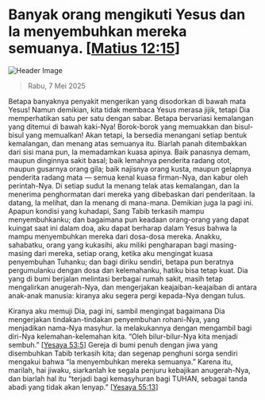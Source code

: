 
# Banyak orang mengikuti Yesus dan Ia menyembuhkan mereka semuanya. [[Matius 12:15](http://alkitab.sabda.org/?Matius%2012:15)]

![Header Image](https://alkitab.app/slice/sunrise.jpg)

> Rabu, 7 Mei 2025

Betapa banyaknya penyakit mengerikan yang disodorkan di bawah mata Yesus! Namun demikian, kita tidak membaca Yesus merasa jijik, tetapi Dia memperhatikan satu per satu dengan sabar. Betapa bervariasi kemalangan yang ditemui di bawah kaki-Nya! Borok-borok yang memuakkan dan bisul-bisul yang memualkan! Akan tetapi, Ia bersedia menangani setiap bentuk kemalangan, dan menang atas semuanya itu. Biarlah panah ditembakkan dari sisi mana pun, Ia memadamkan kuasa apinya. Baik panasnya demam, maupun dinginnya sakit basal; baik lemahnya penderita radang otot, maupun gusarnya orang gila; baik najisnya orang kusta, maupun gelapnya penderita radang mata — semua kenal kuasa firman-Nya, dan kabur oleh perintah-Nya. Di setiap sudut Ia menang telak atas kemalangan, dan Ia menerima penghormatan dari mereka yang dibebaskan dari penderitaan. Ia datang, Ia melihat, dan Ia menang di mana-mana. Demikian juga Ia pagi ini. Apapun kondisi yang kuhadapi, Sang Tabib terkasih mampu menyembuhkanku; dan bagaimana pun keadaan orang-orang yang dapat kuingat saat ini dalam doa, aku dapat berharap dalam Yesus bahwa Ia mampu menyembuhkan mereka dari dosa-dosa mereka. Anakku, sahabatku, orang yang kukasihi, aku miliki pengharapan bagi masing-masing dari mereka, setiap orang, ketika aku mengingat kuasa penyembuhan Tuhanku; dan bagi diriku sendiri, betapa pun beratnya pergumulanku dengan dosa dan kelemahanku, hatiku bisa tetap kuat. Dia yang di bumi berjalan melintasi berbagai rumah sakit, masih tetap mengalirkan anugerah-Nya, dan mengerjakan keajaiban-keajaiban di antara anak-anak manusia: kiranya aku segera pergi kepada-Nya dengan tulus.

Kiranya aku memuji Dia, pagi ini, sambil mengingat bagaimana Dia mengerjakan tindakan-tindakan penyembuhan rohani-Nya, yang menjadikan nama-Nya masyhur. Ia melakukannya dengan mengambil bagi diri-Nya kelemahan-kelemahan kita. “Oleh bilur-bilur-Nya kita menjadi sembuh.” [[Yesaya 53:5](http://alkitab.sabda.org/?Yesaya%2053:5)] Gereja di bumi penuh dengan jiwa yang disembuhkan Tabib terkasih kita; dan segenap penghuni sorga sendiri mengakui bahwa “Ia menyembuhkan mereka semuanya.” Karena itu, marilah, hai jiwaku, siarkanlah ke segala penjuru kebajikan anugerah-Nya, dan biarlah hal itu “terjadi bagi kemasyhuran bagi TUHAN, sebagai tanda abadi yang tidak akan lenyap.” [[Yesaya 55:13](http://alkitab.sabda.org/?Yesaya%2055:13)]
    